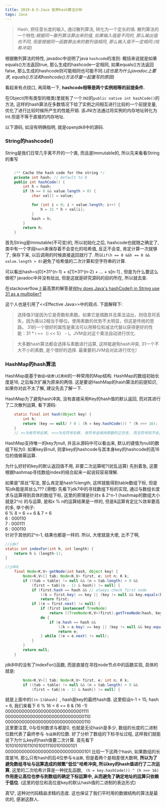 ```yaml
---
title: 2019-8-5-Java 各种hash算法分析
tags: Java
---
```

>Hash, 把任意长度的输入, 通过散列算法, 转化为一个定长的值.
>散列算法的一个特性:*根据同一散列算法算出来的值, 如果输入值是不同的, 那么输出值也不同, 但是根据同一函数算出来的散列值相同, 那么输入值不一定相同.(哈希冲突)*


根据散列算法的特性, javadoc中说明了java `hashcode`的准则:
概括来说就是如果equals()方法返回true, 那么生成的hashcode一定相同, 如果equals()方法返回false, 那么生成的hashcode则可能相同也可能不同.(*这也是为什么javadoc上要求, equals()方法和hashcode()方法尽量一起重写的原因*)

看起来有点绕口, 再简略一下, **hashcode相等是两个实例相等的前提条件.**

在Object(所有类型的根类)里就有了一个`JNI`的`public native int hashCode()`的方法, 这样的hash算法在多数情况下给了实例之间相互进行比较的一个前提变量,  优化了进行比较时候所产生的性能开销. 该JNI方法通过将实例的内存地址转化为int.但是不等于直接的内存地址.

以下源码, 如没有明确指明, 就是openjdk8中的源码.

### String的hashcode()
String是我们日常几乎离不开的一个类, 而且是Immutable的, 所以先来看看String的重写

```java

    /** Cache the hash code for the string */
    private int hash; // Default to 0
    public int hashCode() {
        int h = hash;
        if (h == 0 && value.length > 0) {
            char val[] = value;

            for (int i = 0; i < value.length; i++) {
                h = 31 * h + val[i];
            }
            hash = h;
        }
        return h;
    }

```

首先String是Immutable(不可变)的, 所以初始化之后, hashcode也就随之确定了, 类中有一个字段`hash`来保存着不会变化的哈希值, 反正不会变, 肯定计算一次就够了, 保存下来, 以后调用的时候直接返回就行了. 所以`if(h == 0 &&h == 0 && value.length > 0)`避免了哈希值的二次计算和空字符串的计算.


可以看出hash=s[0]*31^(n-1) + s[1]*31^(n-2) + ... + s[n-1]  , 但是为什么要这么做呢? javadoc中并没有给出, 但是这就是研究源码的目的所在, 所以就去查.


在stackoverflow上最高票的解答是[Why does Java's hashCode() in String use 31 as a multiplier?](https://stackoverflow.com/questions/299304/why-does-javas-hashcode-in-string-use-31-as-a-multiplier) 

这个人也是引用了<\<Effective Java>>中的观点. 下面解释下:

>选择值31是因为它是奇数和素数。如果它是偶数并且乘法溢出，则信息将丢失，因为乘以2相当于移位。使用素数的优势不太明显，但这是传统的思路。 31的一个很好的属性是乘法可以用移位和减法代替以获得更好的性能：31 * i ==（i << 5） - i。JVM会对这个乘法自动进行优化.


>大多数hash算法都会选择与素数进行运算, 这样能避免hash冲突, 31一个不大不小的素数, 是个很好的选择. 最重要的JVM会对此进行优化! 


### HashMap的hash算法
HashMap是基于`数组+链表\红黑树`的一种常用的Map结构. HashMap的数组初始长度是16, 之后每次扩展为原来的两倍. 这是要说HashMap的hash算法的前提知识, 如果你对此不太了解, 建议先去了解一下.

HashMap为了避免hash冲突, 没有直接采用Key的hash值的默认返回, 而对其进行了二次散列运算, 看下源码:

```java
    static final int hash(Object key) {
        int h;
        return (key == null) ? 0 : (h = key.hashCode()) ^ (h >>> 16);
    }
	// >>为有符号右移, >>>为无符号右移. 有符号会保持原数的正负性, 而无符号则不会, 默认补0
```
HashMap支持唯一的key为null, 并且从源码中可以看出来, 默认的键值为null的数组下标为0.
如果key非null, 则拿key的hashcode与其本身key的hashcode的高16位的值做幂运算.

为什么好好的key的默认返回值不用, 非要二次运算呢?(扰乱运算)
先别着急, 这要根据hashmap寻找数组index的结合起来一起说较容易理解.

如果是"屌丝"写法, 那么肯定是hash%length, 这样就能得到table数组下标, 但是写jdk能是屌丝么??? (滑稽)
先看下jdk7中的寻找数组下标的实现, 通过与数组长度求与运算得到具体的数组下标, 这里的原理是针对x & 2^n-1 (hashmap的数组大小就是2^n) 的与运算, 是和x % n的运算结果是一样的, 但是&运算肯定比%效率要高的多, 举个例子:  
6 % 8 = 6                ==              6 & 7 = 6  
6 : 000110<br>
7 : 000111<br>
6 : 000110<br>
针对于其他的2^n-1, 结果也都是一样的.
所以, 大佬就是大佬, 比不了啊,

```java
//jdk7
static int indexFor(int h, int length) {
    return h & (length-1);
}

//jdk8
    final Node<K,V> getNode(int hash, Object key) {
        Node<K,V>[] tab; Node<K,V> first, e; int n; K k;
        if ((tab = table) != null && (n = tab.length) > 0 &&
            (first = tab[(n - 1) & hash]) != null) {
            if (first.hash == hash && // always check first node
                ((k = first.key) == key || (key != null && key.equals(k))))
                return first;
            if ((e = first.next) != null) {
                if (first instanceof TreeNode)
                    return ((TreeNode<K,V>)first).getTreeNode(hash, key);
                do {
                    if (e.hash == hash &&
                        ((k = e.key) == key || (key != null && key.equals(k))))
                        return e;
                } while ((e = e.next) != null);
            }
        }
        return null;
    }
```

jdk8中的没有了indexFor()函数, 而是直接在寻找node节点中的函数实现, 具体的就是:
```java
        Node<K,V>[] tab; Node<K,V> first, e; int n; K k;
        if ((tab = table) != null && (n = tab.length) > 0 &&
            (first = tab[(n - 1) & hash]) != null) {
```
就是上面中的`[(n-1)&hash] `, hash是key的最终hash值.
这里假设n-1 = 15, hash = 6, 我们来看下 6 % 16 = 6  == 6 & (16 -1)
00000000000000000000000000001111<br>
00000000000000000000000000000110<br>
00000000000000000000000000000110<br>
这里要注意, 0与任何数求与都是0, 也就是无论hash是多少, 数组的长度的二进制位数代表了最终参与 `与运算`的位数.
好了分析了数组的下标寻址过程, 这样我们就能说下为什么key的hash值要二次计算.
首先看下  
10101010101101010011100101000101<br>
00000000000000000000000000000101
比较一下这两个hash, 如果数组的长度是16, 那么只有hash的后4位参与`与运算`, 但是着两个是相差很大数啊,  **所以为了避免数组寻址与运算造成的频繁"低位"哈希冲突, 所以key的hash值进行了二次运算**,  这里的二次哈希计算是一种扰乱函数, ` (h = key.hashCode()) ^ (h >>> 16)`**作用是让高位也参与到数组的确定下标运算中, 从而避免了确定地址的运算只依赖于低位**. (这里的低位和高位是key的默认hash值的二进制的表达形式)

真🐮,  这种对代码精益求精的态度. 这也保证了我们平时用的数据结构的算法是最优的, 感谢这群人. 